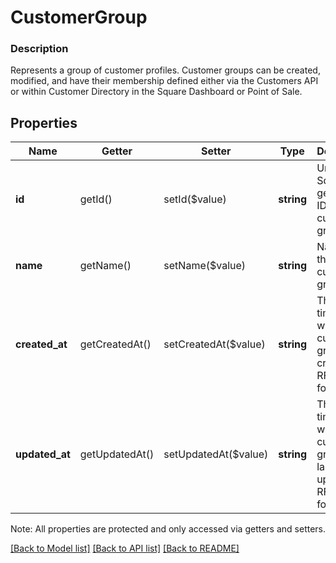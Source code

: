 # CustomerGroup

### Description

Represents a group of customer profiles.   Customer groups can be created, modified, and have their membership defined either via  the Customers API or within Customer Directory in the Square Dashboard or Point of Sale.

## Properties
Name | Getter | Setter | Type | Description | Notes
------------ | ------------- | ------------- | ------------- | ------------- | -------------
**id** | getId() | setId($value) | **string** | Unique Square-generated ID for the customer group. | [optional] 
**name** | getName() | setName($value) | **string** | Name of the customer group. | 
**created_at** | getCreatedAt() | setCreatedAt($value) | **string** | The timestamp when the customer group was created, in RFC 3339 format. | [optional] 
**updated_at** | getUpdatedAt() | setUpdatedAt($value) | **string** | The timesamp when the customer group was last updated, in RFC 3339 format. | [optional] 

Note: All properties are protected and only accessed via getters and setters.

[[Back to Model list]](../../README.md#documentation-for-models) [[Back to API list]](../../README.md#documentation-for-api-endpoints) [[Back to README]](../../README.md)

